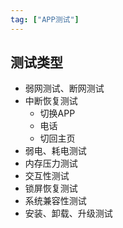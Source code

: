 ```yaml
---
tag: ["APP测试"]
---
```


## 测试类型
- 弱网测试、断网测试
- 中断恢复测试
	- 切换APP
	- 电话
	- 切回主页
- 弱电、耗电测试
- 内存压力测试
- 交互性测试
- 锁屏恢复测试
- 系统兼容性测试
- 安装、卸载、升级测试